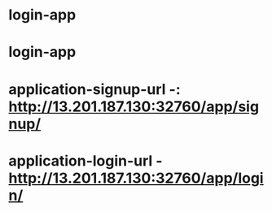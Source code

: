 # login-app
# login-app
# application-signup-url -: http://13.201.187.130:32760/app/signup/

# application-login-url - http://13.201.187.130:32760/app/login/

